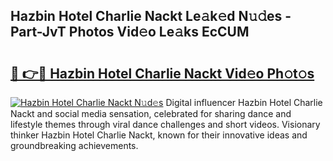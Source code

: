 ## Hazbin Hotel Charlie Nackt Le𝚊k𝚎d N𝚞𝚍es - Part-JvT Photos Vid𝚎o Le𝚊ks EcCUM

# <h2><a href="http://fb2i40.evod.top/?m=Hazbin+Hotel+Charlie+Nackt">🔗 👉🔴 Hazbin Hotel Charlie Nackt Vid𝚎o Ph𝚘t𝚘s</a></h2>

[![Hazbin Hotel Charlie Nackt N𝚞d𝚎s](https://i.imgur.com/8V9OHl7.gif)](http://fb2i40.evod.top/?m=Hazbin+Hotel+Charlie+Nackt)
Digital influencer Hazbin Hotel Charlie Nackt and social media sensation, celebrated for sharing dance and lifestyle themes through viral dance challenges and short videos. Visionary thinker Hazbin Hotel Charlie Nackt, known for their innovative ideas and groundbreaking achievements. 
